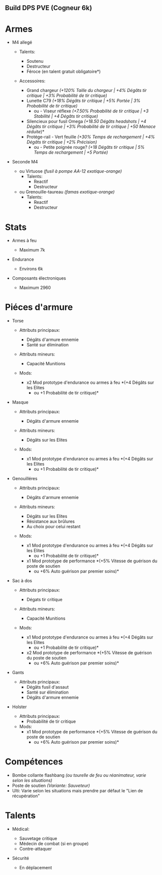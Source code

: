 ## Build DPS PVE (Cogneur 6k)

# Armes
- M4 allegé
    - Talents:
        - Soutenu
        - Destructeur
        - Féroce (en talent gratuit obligatoire*)
    
    - Accessoires:
        - Grand chargeur *(+120% Taille du chargeur | +4% Dégâts tir critique | +3% Probabilité de tir critique)*
        - Lunette C79 *(+18% Dégâts tir critique | +5% Portée | 3% Probabilité de tir critique)*
            - ou - Viseur réflexe *(+7.50% Probabilité de tir critique | +3 Stabilité | +4 Dégâts tir critique)*
        - Silencieux pour fusil Omega *(+18.50 Dégâts headshots | +4 Dégâts tir critique | +3% Probabilité de tir critique | +50 Menace réduite*)*
        - Protége-rail - Vert feuille *(+30% Temps de rechargement | +4% Dégâts tir critique | +2% Précision)*
            - ou - Petite poignée rouge? *(+18 Dégâts tir critique | 5% Temps de rechargement | +5 Portée)*

- Seconde M4 
    - ou Virtuose *(fusil à pompe AA-12 exotique-orange)*
        - Talents:
            - Reactif
            - Destructeur
    - ou Grenouille-taureau *(famas exotique-orange)*
        - Talents:
            - Reactif
            - Destructeur


# Stats
- Armes à feu
    - Maximum 7k

- Endurance
    - Environs 6k

- Composants électroniques
    - Maximum 2960


# Piéces d'armure
- Torse
    - Attributs principaux:
        - Dégâts d'armure ennemie
        - Santé sur élimination
    
    - Attributs mineurs:
        - Capacité Munitions

    - Mods:
        - x2 Mod prototype d'endurance ou armes à feu *(+4 Dégâts sur les Elites 
            - ou +1 Probabilité de tir critique)*

- Masque
    - Attributs principaux:
        - Dégâts d'armure ennemie
        
    - Attributs mineurs:
        - Dégâts sur les Elites

    - Mods:
        - x1 Mod prototype d'endurance ou armes à feu *(+4 Dégâts sur les Elites 
            - ou +1 Probabilité de tir critique)*

- Genouilléres
    - Attributs principaux:
        - Dégâts d'armure ennemie

    - Attributs mineurs:
        - Dégâts sur les Elites
        - Résistance aux brûlures
        - Au choix pour celui restant

    - Mods:
        - x1 Mod prototype d'endurance ou armes à feu *(+4 Dégâts sur les Elites 
            - ou +1 Probabilité de tir critique)*
        - x1 Mod prototype de performance *(+5% Vitesse de guérison du poste de soutien 
            - ou +6% Auto guérison par premier soins)*

- Sac à dos
    - Attributs principaux:
        - Dégats tir critique

    - Attributs mineurs:
        - Capacité Munitions

    - Mods:
        - x1 Mod prototype d'endurance ou armes à feu *(+4 Dégâts sur les Elites 
            - ou +1 Probabilité de tir critique)*
        - x2 Mod prototype de performance *(+5% Vitesse de guérison du poste de soutien 
            - ou +6% Auto guérison par premier soins)*

- Gants
    - Attributs principaux:
        - Dégâts fusil d'assaut
        - Santé sur élimination
        - Dégâts d'armure ennemie

- Holster
     - Attributs principaux:
        - Probabilité de tir critique
    - Mods:
        - x1 Mod prototype de performance *(+5% Vitesse de guérison du poste de soutien 
            - ou +6% Auto guérison par premier soins)*


# Compétences
- Bombe collante flashbang *(ou tourelle de feu ou réanimateur, varie selon les situations)*
- Poste de soutien *(Variante: Sauveteur)*
- Ulti: Varie selon les situations mais prendre par défaut le "Lien de récupération"


# Talents
- Médical:
    - Sauvetage critique
    - Médecin de combat (si en groupe)
    - Contre-attaquer

- Sécurité
    - En déplacement
